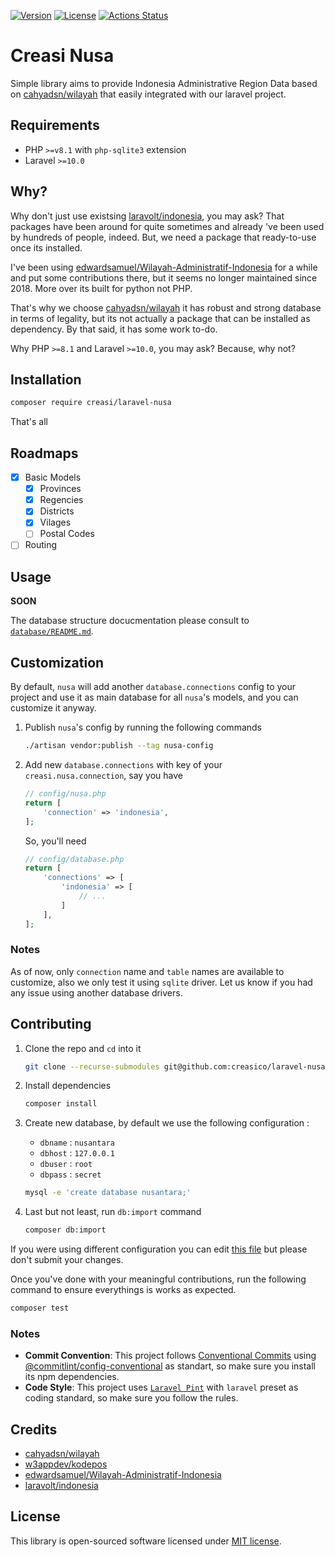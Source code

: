 [![Version](https://img.shields.io/packagist/v/creasi/laravel-nusa?style=flat-square)](https://packagist.org/packages/creasi/laravel-nusa)
[![License](https://img.shields.io/github/license/creasico/laravel-nusa?style=flat-square)](https://github.com/creasico/laravel-nusa/blob/main/LICENSE)
[![Actions Status](https://img.shields.io/github/actions/workflow/status/creasico/laravel-nusa/test.yml?branch=main&style=flat-square)](https://github.com/creasico/laravel-nusa/actions)

# Creasi Nusa

Simple library aims to provide Indonesia Administrative Region Data based on [cahyadsn/wilayah](https://github.com/cahyadsn/wilayah) that easily integrated with our laravel project.

## Requirements

- PHP `>=v8.1` with `php-sqlite3` extension
- Laravel `>=10.0`

## Why?

Why don't just use existsing [laravolt/indonesia](https://github.com/laravolt/indonesia), you may ask? That packages have been around for quite sometimes and already 've been used by hundreds of people, indeed. But, we need a package that ready-to-use once its installed.

I've been using [edwardsamuel/Wilayah-Administratif-Indonesia](https://github.com/edwardsamuel/Wilayah-Administratif-Indonesia) for a while and put some contributions there, but it seems no longer maintained since 2018. More over its built for python not PHP.

That's why we choose [cahyadsn/wilayah](https://github.com/cahyadsn/wilayah) it has robust and strong database in terms of legality, but its not actually a package that can be installed as dependency. By that said, it has some work to-do.

Why PHP `>=8.1` and Laravel `>=10.0`, you may ask? Because, why not?

## Installation

```sh
composer require creasi/laravel-nusa
```

That's all

## Roadmaps

- [x] Basic Models
   - [x] Provinces
   - [x] Regencies
   - [x] Districts
   - [x] Vilages
   - [ ] Postal Codes
- [ ] Routing

## Usage

**SOON**

The database structure docucmentation please consult to [`database/README.md`](https://github.com/creasico/laravel-nusa/blob/main/database/README.md).

## Customization

By default, `nusa` will add another `database.connections` config to your project and use it as main database for all `nusa`'s models, and you can customize it anyway.

1. Publish `nusa`'s config by running the following commands

   ```sh
   ./artisan vendor:publish --tag nusa-config
   ```

2. Add new `database.connections` with key of your `creasi.nusa.connection`, say you have

   ```php
   // config/nusa.php
   return [
       'connection' => 'indonesia',
   ];
   ```
   
   So, you'll need
   ```php
   // config/database.php
   return [
       'connections' => [
           'indonesia' => [
               // ...
           ]
       ],
   ];
   ```

### Notes
As of now, only `connection` name and `table` names are available to customize, also we only test it using `sqlite` driver. Let us know if you had any issue using another database drivers.

## Contributing

1. Clone the repo and `cd` into it

   ```sh
   git clone --recurse-submodules git@github.com:creasico/laravel-nusa.git
   ```

2. Install dependencies

   ```sh
   composer install
   ```

3. Create new database, by default we use the following configuration :
   
   - `dbname` : `nusantara`
   - `dbhost` : `127.0.0.1` 
   - `dbuser` : `root`
   - `dbpass` : `secret`

   ```sh
   mysql -e 'create database nusantara;'
   ```

4. Last but not least, run `db:import` command

   ```sh
   composer db:import
   ```

If you were using different configuration you can edit [this file](https://github.com/creasico/laravel-nusa/blob/94cd261d7726b9a5cb46cdef4aa9914522a33b4a/tests/NusaTest.php#L16-L19) but please don't submit your changes.

Once you've done with your meaningful contributions, run the following command to ensure everythings is works as expected.

```sh
composer test
```

### Notes
- **Commit Convention**: This project follows [Conventional Commits](https://www.conventionalcommits.org/en/v1.0.0/) using [@commitlint/config-conventional](https://github.com/conventional-changelog/commitlint/tree/master/@commitlint/config-conventional) as standart, so make sure you install its npm dependencies.
- **Code Style**: This project uses [`Laravel Pint`](https://laravel.com/docs/pint) with `laravel` preset as coding standard, so make sure you follow the rules.

## Credits
- [cahyadsn/wilayah](https://github.com/cahyadsn/wilayah)
- [w3appdev/kodepos](https://github.com/w3appdev/kodepos)
- [edwardsamuel/Wilayah-Administratif-Indonesia](https://github.com/edwardsamuel/Wilayah-Administratif-Indonesia)
- [laravolt/indonesia](https://github.com/laravolt/indonesia)

## License

This library is open-sourced software licensed under [MIT license](LICENSE).
